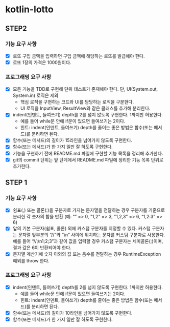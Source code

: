# kotlin-lotto

## STEP2

### 기능 요구 사항
- [X] 로또 구입 금액을 입력하면 구입 금액에 해당하는 로또를 발급해야 한다.
- [X] 로또 1장의 가격은 1000원이다.

### 프로그래밍 요구 사항
- [X] 모든 기능을 TDD로 구현해 단위 테스트가 존재해야 한다. 단, UI(System.out, System.in) 로직은 제외
    - 핵심 로직을 구현하는 코드와 UI를 담당하는 로직을 구분한다.
    - UI 로직을 InputView, ResultView와 같은 클래스를 추가해 분리한다.
- [X] indent(인덴트, 들여쓰기) depth를 2를 넘지 않도록 구현한다. 1까지만 허용한다.
    - 예를 들어 while문 안에 if문이 있으면 들여쓰기는 2이다.
    - 힌트: indent(인덴트, 들여쓰기) depth를 줄이는 좋은 방법은 함수(또는 메서드)를 분리하면 된다.
- [X] 함수(또는 메서드)의 길이가 15라인을 넘어가지 않도록 구현한다.
- [X] 함수(또는 메서드)가 한 가지 일만 잘 하도록 구현한다.
- [X] 기능을 구현하기 전에 README.md 파일에 구현할 기능 목록을 정리해 추가한다.
- [X] git의 commit 단위는 앞 단계에서 README.md 파일에 정리한 기능 목록 단위로 추가한다.

## STEP 1

### 기능 요구 사항
- [X] 쉼표(,) 또는 콜론(:)을 구분자로 가지는 문자열을 전달하는 경우 구분자를 기준으로 분리한 각 숫자의 합을 반환 (예: “” => 0, "1,2" => 3, "1,2,3" => 6, “1,2:3” => 6)
- [X] 앞의 기본 구분자(쉼표, 콜론) 외에 커스텀 구분자를 지정할 수 있다. 커스텀 구분자는 문자열 앞부분의 “//”와 “\n” 사이에 위치하는 문자를 커스텀 구분자로 사용한다. 예를 들어 “//;\n1;2;3”과 같이 값을 입력할 경우 커스텀 구분자는 세미콜론(;)이며, 결과 값은 6이 반환되어야 한다.
- [X] 문자열 계산기에 숫자 이외의 값 또는 음수를 전달하는 경우 RuntimeException 예외를 throw 한다.

### 프로그래밍 요구 사항
- [X] indent(인덴트, 들여쓰기) depth를 2를 넘지 않도록 구현한다. 1까지만 허용한다.
    - 예를 들어 while문 안에 if문이 있으면 들여쓰기는 2이다.
    - 힌트: indent(인덴트, 들여쓰기) depth를 줄이는 좋은 방법은 함수(또는 메서드)를 분리하면 된다.
- [X] 함수(또는 메서드)의 길이가 10라인을 넘어가지 않도록 구현한다.
- [X] 함수(또는 메서드)가 한 가지 일만 잘 하도록 구현한다.